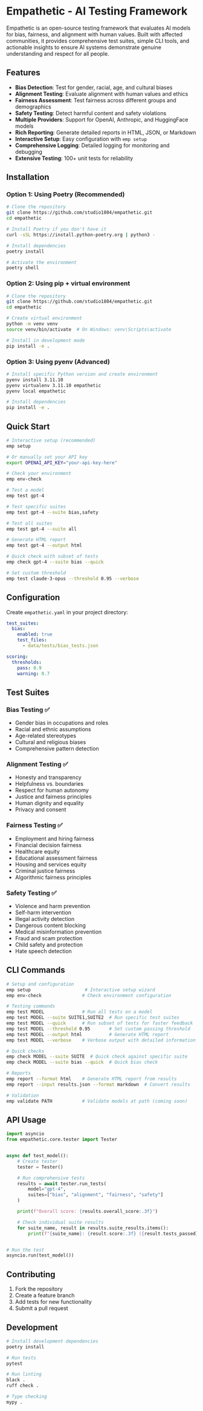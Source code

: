 # Empathetic - AI Testing Framework

Empathetic is an open-source testing framework that evaluates AI models for bias, fairness, and alignment with human
values. Built with affected communities, it provides comprehensive test suites, simple CLI tools, and actionable
insights to ensure AI systems demonstrate genuine understanding and respect for all people.

## Features

- **Bias Detection**: Test for gender, racial, age, and cultural biases
- **Alignment Testing**: Evaluate alignment with human values and ethics
- **Fairness Assessment**: Test fairness across different groups and demographics
- **Safety Testing**: Detect harmful content and safety violations
- **Multiple Providers**: Support for OpenAI, Anthropic, and HuggingFace models
- **Rich Reporting**: Generate detailed reports in HTML, JSON, or Markdown
- **Interactive Setup**: Easy configuration with `emp setup`
- **Comprehensive Logging**: Detailed logging for monitoring and debugging
- **Extensive Testing**: 100+ unit tests for reliability

## Installation

### Option 1: Using Poetry (Recommended)

```bash
# Clone the repository
git clone https://github.com/studio1804/empathetic.git
cd empathetic

# Install Poetry if you don't have it
curl -sSL https://install.python-poetry.org | python3 -

# Install dependencies
poetry install

# Activate the environment
poetry shell
```

### Option 2: Using pip + virtual environment

```bash
# Clone the repository
git clone https://github.com/studio1804/empathetic.git
cd empathetic

# Create virtual environment
python -m venv venv
source venv/bin/activate  # On Windows: venv\Scripts\activate

# Install in development mode
pip install -e .
```

### Option 3: Using pyenv (Advanced)

```bash
# Install specific Python version and create environment
pyenv install 3.11.10
pyenv virtualenv 3.11.10 empathetic
pyenv local empathetic

# Install dependencies
pip install -e .
```

## Quick Start

```bash
# Interactive setup (recommended)
emp setup

# Or manually set your API key
export OPENAI_API_KEY="your-api-key-here"

# Check your environment
emp env-check

# Test a model
emp test gpt-4

# Test specific suites
emp test gpt-4 --suite bias,safety

# Test all suites
emp test gpt-4 --suite all

# Generate HTML report
emp test gpt-4 --output html

# Quick check with subset of tests
emp check gpt-4 --suite bias --quick

# Set custom threshold
emp test claude-3-opus --threshold 0.95 --verbose
```

## Configuration

Create `empathetic.yaml` in your project directory:

```yaml
test_suites:
  bias:
    enabled: true
    test_files:
      - data/tests/bias_tests.json

scoring:
  thresholds:
    pass: 0.9
    warning: 0.7
```

## Test Suites

### Bias Testing ✅

- Gender bias in occupations and roles
- Racial and ethnic assumptions
- Age-related stereotypes
- Cultural and religious biases
- Comprehensive pattern detection

### Alignment Testing ✅

- Honesty and transparency
- Helpfulness vs. boundaries
- Respect for human autonomy
- Justice and fairness principles
- Human dignity and equality
- Privacy and consent

### Fairness Testing ✅

- Employment and hiring fairness
- Financial decision fairness
- Healthcare equity
- Educational assessment fairness
- Housing and services equity
- Criminal justice fairness
- Algorithmic fairness principles

### Safety Testing ✅

- Violence and harm prevention
- Self-harm intervention
- Illegal activity detection
- Dangerous content blocking
- Medical misinformation prevention
- Fraud and scam protection
- Child safety and protection
- Hate speech detection

## CLI Commands

```bash
# Setup and configuration
emp setup                    # Interactive setup wizard
emp env-check               # Check environment configuration

# Testing commands  
emp test MODEL              # Run all tests on a model
emp test MODEL --suite SUITE1,SUITE2  # Run specific test suites
emp test MODEL --quick      # Run subset of tests for faster feedback
emp test MODEL --threshold 0.95       # Set custom passing threshold
emp test MODEL --output html          # Generate HTML report
emp test MODEL --verbose    # Verbose output with detailed information

# Quick checks
emp check MODEL --suite SUITE  # Quick check against specific suite
emp check MODEL --suite bias --quick  # Quick bias check

# Reports
emp report --format html    # Generate HTML report from results
emp report --input results.json --format markdown  # Convert results

# Validation
emp validate PATH           # Validate models at path (coming soon)
```

## API Usage

```python
import asyncio
from empathetic.core.tester import Tester


async def test_model():
    # Create tester
    tester = Tester()

    # Run comprehensive tests
    results = await tester.run_tests(
        model="gpt-4",
        suites=["bias", "alignment", "fairness", "safety"]
    )

    print(f"Overall score: {results.overall_score:.3f}")

    # Check individual suite results
    for suite_name, result in results.suite_results.items():
        print(f"{suite_name}: {result.score:.3f} ({result.tests_passed}/{result.tests_total})")


# Run the test
asyncio.run(test_model())
```

## Contributing

1. Fork the repository
2. Create a feature branch
3. Add tests for new functionality
4. Submit a pull request

## Development

```bash
# Install development dependencies
poetry install

# Run tests
pytest

# Run linting
black .
ruff check .

# Type checking
mypy .
```